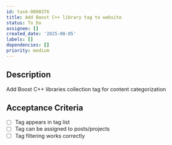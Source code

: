 ```yaml
---
id: task-0000376
title: Add Boost C++ library tag to website
status: To Do
assignee: []
created_date: '2025-08-05'
labels: []
dependencies: []
priority: medium
---
```


## Description

Add Boost C++ libraries collection tag for content categorization

## Acceptance Criteria

- [ ] Tag appears in tag list
- [ ] Tag can be assigned to posts/projects
- [ ] Tag filtering works correctly
